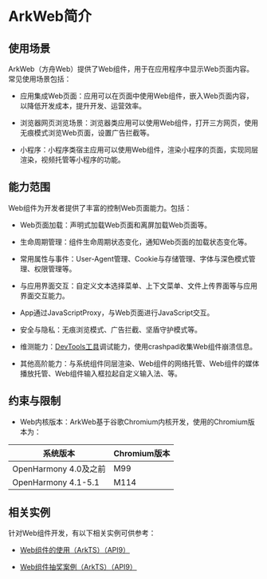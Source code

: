 # ArkWeb简介

## 使用场景

ArkWeb（方舟Web）提供了Web组件，用于在应用程序中显示Web页面内容。常见使用场景包括：
- 应用集成Web页面：应用可以在页面中使用Web组件，嵌入Web页面内容，以降低开发成本，提升开发、运营效率。

- 浏览器网页浏览场景：浏览器类应用可以使用Web组件，打开三方网页，使用无痕模式浏览Web页面，设置广告拦截等。

- 小程序：小程序类宿主应用可以使用Web组件，渲染小程序的页面，实现同层渲染，视频托管等小程序的功能。

## 能力范围

Web组件为开发者提供了丰富的控制Web页面能力。包括：

- Web页面加载：声明式加载Web页面和离屏加载Web页面等。

- 生命周期管理：组件生命周期状态变化，通知Web页面的加载状态变化等。

- 常用属性与事件：User-Agent管理、Cookie与存储管理、字体与深色模式管理、权限管理等。

- 与应用界面交互：自定义文本选择菜单、上下文菜单、文件上传界面等与应用界面交互能力。

- App通过JavaScriptProxy，与Web页面进行JavaScript交互。

- 安全与隐私：无痕浏览模式、广告拦截、坚盾守护模式等。

- 维测能力：[DevTools工具](web-debugging-with-devtools.md)调试能力，使用crashpad收集Web组件崩溃信息。

- 其他高阶能力：与系统组件同层渲染、Web组件的网络托管、Web组件的媒体播放托管、Web组件输入框拉起自定义输入法、<!--RP1--><!--RP1End-->等。

## 约束与限制

- Web内核版本：ArkWeb基于谷歌Chromium内核开发，使用的Chromium版本为：

| 系统版本 | Chromium版本 |
|  ---|---|
| OpenHarmony 4.0及之前 | M99 |
| OpenHarmony 4.1-5.1 | M114 |

## 相关实例

针对Web组件开发，有以下相关实例可供参考：

- [Web组件的使用（ArkTS）（API9）](https://gitee.com/openharmony/codelabs/tree/master/ETSUI/WebCookie)

- [Web组件抽奖案例（ArkTS）（API9）](https://gitee.com/openharmony/codelabs/tree/master/ETSUI/WebComponent)